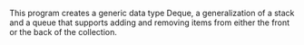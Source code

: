 This program creates a generic data type Deque, a generalization of a stack and a queue that supports adding and removing items from either the front or the back of the collection.
